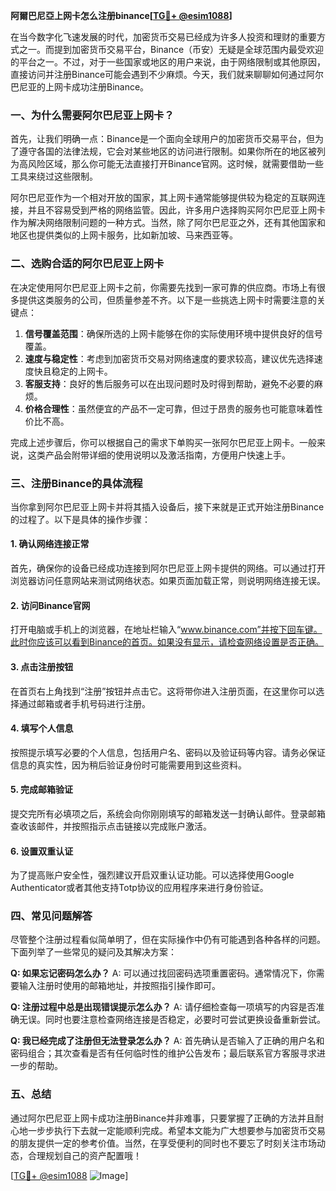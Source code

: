 **阿爾巴尼亞上网卡怎么注册binance[[TG💪+ @esim1088](https://t.me/s/esim1088)]**

在当今数字化飞速发展的时代，加密货币交易已经成为许多人投资和理财的重要方式之一。而提到加密货币交易平台，Binance（币安）无疑是全球范围内最受欢迎的平台之一。不过，对于一些国家或地区的用户来说，由于网络限制或其他原因，直接访问并注册Binance可能会遇到不少麻烦。今天，我们就来聊聊如何通过阿尔巴尼亚的上网卡成功注册Binance。

### 一、为什么需要阿尔巴尼亚上网卡？

首先，让我们明确一点：Binance是一个面向全球用户的加密货币交易平台，但为了遵守各国的法律法规，它会对某些地区的访问进行限制。如果你所在的地区被列为高风险区域，那么你可能无法直接打开Binance官网。这时候，就需要借助一些工具来绕过这些限制。

阿尔巴尼亚作为一个相对开放的国家，其上网卡通常能够提供较为稳定的互联网连接，并且不容易受到严格的网络监管。因此，许多用户选择购买阿尔巴尼亚上网卡作为解决网络限制问题的一种方式。当然，除了阿尔巴尼亚之外，还有其他国家和地区也提供类似的上网卡服务，比如新加坡、马来西亚等。

### 二、选购合适的阿尔巴尼亚上网卡

在决定使用阿尔巴尼亚上网卡之前，你需要先找到一家可靠的供应商。市场上有很多提供这类服务的公司，但质量参差不齐。以下是一些挑选上网卡时需要注意的关键点：

1. **信号覆盖范围**：确保所选的上网卡能够在你的实际使用环境中提供良好的信号覆盖。
2. **速度与稳定性**：考虑到加密货币交易对网络速度的要求较高，建议优先选择速度快且稳定的上网卡。
3. **客服支持**：良好的售后服务可以在出现问题时及时得到帮助，避免不必要的麻烦。
4. **价格合理性**：虽然便宜的产品不一定可靠，但过于昂贵的服务也可能意味着性价比不高。

完成上述步骤后，你可以根据自己的需求下单购买一张阿尔巴尼亚上网卡。一般来说，这类产品会附带详细的使用说明以及激活指南，方便用户快速上手。

### 三、注册Binance的具体流程

当你拿到阿尔巴尼亚上网卡并将其插入设备后，接下来就是正式开始注册Binance的过程了。以下是具体的操作步骤：

#### 1. 确认网络连接正常
首先，确保你的设备已经成功连接到阿尔巴尼亚上网卡提供的网络。可以通过打开浏览器访问任意网站来测试网络状态。如果页面加载正常，则说明网络连接无误。

#### 2. 访问Binance官网
打开电脑或手机上的浏览器，在地址栏输入“www.binance.com”并按下回车键。此时你应该可以看到Binance的首页。如果没有显示，请检查网络设置是否正确。

#### 3. 点击注册按钮
在首页右上角找到“注册”按钮并点击它。这将带你进入注册页面，在这里你可以选择通过邮箱或者手机号码进行注册。

#### 4. 填写个人信息
按照提示填写必要的个人信息，包括用户名、密码以及验证码等内容。请务必保证信息的真实性，因为稍后验证身份时可能需要用到这些资料。

#### 5. 完成邮箱验证
提交完所有必填项之后，系统会向你刚刚填写的邮箱发送一封确认邮件。登录邮箱查收该邮件，并按照指示点击链接以完成账户激活。

#### 6. 设置双重认证
为了提高账户安全性，强烈建议开启双重认证功能。可以选择使用Google Authenticator或者其他支持Totp协议的应用程序来进行身份验证。

### 四、常见问题解答

尽管整个注册过程看似简单明了，但在实际操作中仍有可能遇到各种各样的问题。下面列举了一些常见的疑问及其解决方案：

**Q: 如果忘记密码怎么办？**
A: 可以通过找回密码选项重置密码。通常情况下，你需要输入注册时使用的邮箱地址，并按照指引操作即可。

**Q: 注册过程中总是出现错误提示怎么办？**
A: 请仔细检查每一项填写的内容是否准确无误。同时也要注意检查网络连接是否稳定，必要时可尝试更换设备重新尝试。

**Q: 我已经完成了注册但无法登录怎么办？**
A: 首先确认是否输入了正确的用户名和密码组合；其次查看是否有任何临时性的维护公告发布；最后联系官方客服寻求进一步的帮助。

### 五、总结

通过阿尔巴尼亚上网卡成功注册Binance并非难事，只要掌握了正确的方法并且耐心地一步步执行下去就一定能顺利完成。希望本文能为广大想要参与加密货币交易的朋友提供一定的参考价值。当然，在享受便利的同时也不要忘了时刻关注市场动态，合理规划自己的资产配置哦！

[[TG💪+ @esim1088](https://t.me/s/esim1088) ![Image](https://i.postimg.cc/4NQfJmqS/Snipaste-2025-05-13-00-14-12.png)]